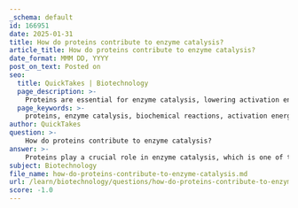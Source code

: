 ```yaml
---
_schema: default
id: 166951
date: 2025-01-31
title: How do proteins contribute to enzyme catalysis?
article_title: How do proteins contribute to enzyme catalysis?
date_format: MMM DD, YYYY
post_on_text: Posted on
seo:
  title: QuickTakes | Biotechnology
  page_description: >-
    Proteins are essential for enzyme catalysis, lowering activation energy, ensuring specificity, forming enzyme-substrate complexes, and enabling regulation of metabolic processes.
  page_keywords: >-
    proteins, enzyme catalysis, biochemical reactions, activation energy, specificity, enzyme-substrate complex, cofactors, coenzymes, enzyme regulation, metabolic processes
author: QuickTakes
question: >-
    How do proteins contribute to enzyme catalysis?
answer: >-
    Proteins play a crucial role in enzyme catalysis, which is one of their primary functions in biological systems. Enzymes are specialized proteins that act as catalysts, accelerating biochemical reactions without being consumed in the process. Here’s how proteins contribute to enzyme catalysis:\n\n1. **Lowering Activation Energy**: Enzymes reduce the activation energy required for a reaction to occur. This allows metabolic processes to proceed at a much faster rate than they would without the presence of the enzyme. For example, the enzyme amylase catalyzes the breakdown of starch into sugars by lowering the energy barrier for this reaction.\n\n2. **Specificity**: Enzymes are highly specific, meaning they typically catalyze only one type of reaction or act on a specific substrate. This specificity is determined by the enzyme's unique three-dimensional structure, which is a result of its amino acid sequence and the way it folds. The active site of the enzyme is shaped to fit the substrate, facilitating the reaction.\n\n3. **Formation of Enzyme-Substrate Complex**: When a substrate binds to the active site of an enzyme, it forms an enzyme-substrate complex. This interaction stabilizes the transition state of the reaction, making it easier for the reaction to proceed. The precise arrangement of amino acids in the active site is critical for this process.\n\n4. **Cofactors and Coenzymes**: Some enzymes require additional non-protein molecules called cofactors (which can be metal ions) or coenzymes (which are organic molecules) to be active. These components assist in the catalytic process, further enhancing the enzyme's ability to facilitate reactions.\n\n5. **Regulation**: Enzyme activity can be regulated by various factors, including the concentration of substrates, the presence of inhibitors or activators, and environmental conditions such as pH and temperature. This regulation is essential for maintaining homeostasis in biological systems.\n\nIn summary, proteins, through their enzymatic functions, are vital for catalyzing biochemical reactions, thereby facilitating essential metabolic processes in living organisms. Their ability to lower activation energy, specificity for substrates, and the formation of enzyme-substrate complexes are key aspects of their role in enzyme catalysis.
subject: Biotechnology
file_name: how-do-proteins-contribute-to-enzyme-catalysis.md
url: /learn/biotechnology/questions/how-do-proteins-contribute-to-enzyme-catalysis
score: -1.0
---
```


&nbsp;